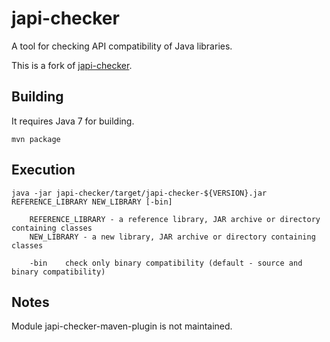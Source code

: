 # japi-checker

A tool for checking API compatibility of Java libraries.

This is a fork of [japi-checker](http://code.google.com/p/japi-checker/source/checkout).

## Building

It requires Java 7 for building.

    mvn package

## Execution

    java -jar japi-checker/target/japi-checker-${VERSION}.jar REFERENCE_LIBRARY NEW_LIBRARY [-bin]

        REFERENCE_LIBRARY - a reference library, JAR archive or directory containing classes
        NEW_LIBRARY - a new library, JAR archive or directory containing classes

        -bin    check only binary compatibility (default - source and binary compatibility)

## Notes

Module japi-checker-maven-plugin is not maintained.

